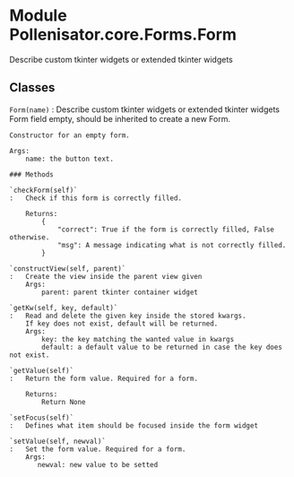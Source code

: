 Module Pollenisator.core.Forms.Form
===================================
Describe custom tkinter widgets or extended tkinter widgets

Classes
-------

`Form(name)`
:   Describe custom tkinter widgets or extended tkinter widgets
    Form field empty, should be inherited to create a new Form.
    
    Constructor for an empty form.
    
    Args:
        name: the button text.

    ### Methods

    `checkForm(self)`
    :   Check if this form is correctly filled.
        
        Returns:
            {
                "correct": True if the form is correctly filled, False otherwise.
                "msg": A message indicating what is not correctly filled.
            }

    `constructView(self, parent)`
    :   Create the view inside the parent view given
        Args:
            parent: parent tkinter container widget

    `getKw(self, key, default)`
    :   Read and delete the given key inside the stored kwargs.
        If key does not exist, default will be returned.
        Args:
            key: the key matching the wanted value in kwargs
            default: a default value to be returned in case the key does not exist.

    `getValue(self)`
    :   Return the form value. Required for a form.
        
        Returns:
            Return None

    `setFocus(self)`
    :   Defines what item should be focused inside the form widget

    `setValue(self, newval)`
    :   Set the form value. Required for a form.
        Args:
           newval: new value to be setted